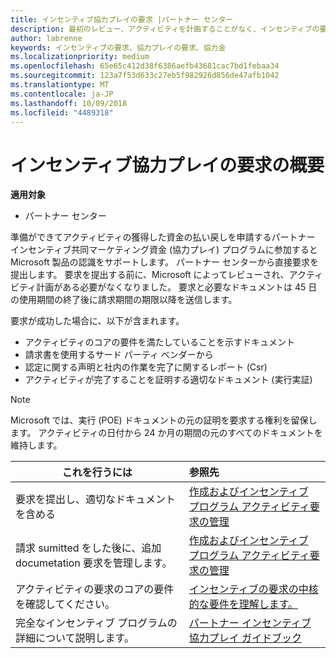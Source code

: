 ```yaml
---
title: インセンティブ協力プレイの要求 |パートナー センター
description: 最初のレビュー、アクティビティを計画することがなく、インセンティブの要求を送信します。
author: labrenne
keywords: インセンティブの要求、協力プレイの要求、協力金
ms.localizationpriority: medium
ms.openlocfilehash: 65e65c412d38f6386aefb43681cac7bd1febaa34
ms.sourcegitcommit: 123a7f53d633c27eb5f982926d856de47afb1042
ms.translationtype: MT
ms.contentlocale: ja-JP
ms.lasthandoff: 10/09/2018
ms.locfileid: "4489318"
---
```

# <a name="incentives-co-op-claims-overview"></a>インセンティブ協力プレイの要求の概要

**適用対象**

- パートナー センター

準備ができてアクティビティの獲得した資金の払い戻しを申請するパートナー インセンティブ共同マーケティング資金 (協力プレイ) プログラムに参加すると Microsoft 製品の認識をサポートします。 パートナー センターから直接要求を提出します。 要求を提出する前に、Microsoft によってレビューされ、アクティビティ計画がある必要がなくなりました。 要求と必要なドキュメントは 45 日の使用期間の終了後に請求期間の期限以降を送信します。 

要求が成功した場合に、以下が含まれます。

- アクティビティのコアの要件を満たしていることを示すドキュメント
- 請求書を使用するサード パーティ ベンダーから
- 認定に関する声明と社内の作業を完了に関するレポート (Csr)
- アクティビティが完了することを証明する適切なドキュメント (実行実証) 

>[!NOTE]
>Microsoft では、実行 (POE) ドキュメントの元の証明を要求する権利を留保します。 アクティビティの日付から 24 か月の期間の元のすべてのドキュメントを維持します。 

|**これを行うには**   |**参照先**   |
|-----------------|:--------------------------------------|
|要求を提出し、適切なドキュメントを含める|[作成およびインセンティブ プログラム アクティビティ要求の管理](create-incentives-claims.md)|
|請求 sumitted をした後に、追加 documetation 要求を管理します。|[作成およびインセンティブ プログラム アクティビティ要求の管理](create-incentives-claims.md)  |
|アクティビティの要求のコアの要件を確認してください。|[インセンティブの要求の中核的な要件を理解します。](core-requirements.md)   |
|完全なインセンティブ プログラムの詳細について説明します。|[パートナー インセンティブ協力プレイ ガイドブック](https://assets.microsoft.com/coop-guidebook.pdf)
                                                                                 
                                   